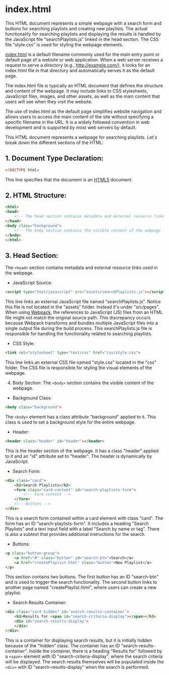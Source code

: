 # index.html
This HTML document represents a simple webpage with a search form and buttons for searching playlists and creating new playlists. The actual functionality for searching playlists and displaying the results is handled by the JavaScript file "searchPlaylists.js" linked in the head section. The CSS file "style.css" is used for styling the webpage elements.

[index.html](index.html) is a default filename commonly used for the main entry point or default page of a website or web application. When a web server receives a request to serve a directory (e.g., http://example.com/), it looks for an index.html file in that directory and automatically serves it as the default page.

The index.html file is typically an HTML document that defines the structure and content of the webpage. It may include links to CSS stylesheets, JavaScript files, images, and other assets, as well as the main content that users will see when they visit the website.

The use of index.html as the default page simplifies website navigation and allows users to access the main content of the site without specifying a specific filename in the URL. It is a widely followed convention in web development and is supported by most web servers by default.


This HTML document represents a webpage for searching playlists. Let's break down the different sections of the HTML:

## 1. Document Type Declaration:
```html
<!DOCTYPE html>
```
This line specifies that the document is an [HTML5](https://www.techtarget.com/whatis/definition/HTML5) document.

## 2. HTML Structure:
```html
<html>
<head>
    <!-- The head section contains metadata and external resource links -->
</head>
<body class="background">
    <!-- The body section contains the visible content of the webpage -->
</body>
</html>
```

## 3. Head Section:
The `<head>` section contains metadata and external resource links used in the webpage.

- JavaScript Source:
```html
<script type="text/javascript" src="assets/searchPlaylists.js"></script>
```
This line links an external JavaScript file named "searchPlaylists.js". Notice this file is not located in the "assets" folder. Instead it's under "src/pages". When using [Webpack](https://www.freecodecamp.org/news/an-intro-to-webpack-what-it-is-and-how-to-use-it-8304ecdc3c60/), the references to JavaScript (JS) files from an HTML file might not match the original source path. This discrepancy occurs because Webpack transforms and bundles multiple JavaScript files into a single output file during the build process. This searchPlaylists.js file is responsible for handling the functionality related to searching playlists.


- CSS Style:
```html
<link rel="stylesheet" type="text/css" href="css/style.css">
```
This line links an external CSS file named "style.css" located in the "css" folder. The CSS file is responsible for styling the visual elements of the webpage.

4. Body Section:
   The `<body>` section contains the visible content of the webpage.

- Background Class:
```html
<body class="background">
```
The `<body>` element has a class attribute "background" applied to it. This class is used to set a background style for the entire webpage.

- Header:
```html
<header class="header" id="header"></header>
```
This is the header section of the webpage. It has a class "header" applied to it and an "id" attribute set to "header". The header is dynamically by JavaScript.

- Search Form:
```html
<div class="card">
    <h2>Search Playlists</h2>
    <form class="card-content" id="search-playlists-form">
        <!-- Form content -->
    </form>
    <!-- Buttons -->
</div>
```
This is a search form contained within a card element with class "card". The form has an ID "search-playlists-form". It includes a heading "Search Playlists" and a text input field with a label "Search by name or tag". There is also a subtext that provides additional instructions for the search.

- Buttons:
```html
<p class="button-group">
    <a href="#" class="button" id="search-btn">Search</a>
    <a href="createPlaylist.html" class="button">New Playlist</a>
</p>
```
This section contains two buttons. The first button has an ID "search-btn" and is used to trigger the search functionality. The second button links to another page named "createPlaylist.html", where users can create a new playlist.

- Search Results Container:
```html
<div class="card hidden" id='search-results-container'>
    <h3>Results for <span id="search-criteria-display"></span></h3>
    <div id="search-results-display">
    </div>
</div>
```
This is a container for displaying search results, but it is initially hidden because of the "hidden" class. The container has an ID "search-results-container". Inside the container, there is a heading "Results for" followed by a `<span>` element with ID "search-criteria-display", where the search criteria will be displayed. The search results themselves will be populated inside the `<div>` with ID "search-results-display" when the search is performed.